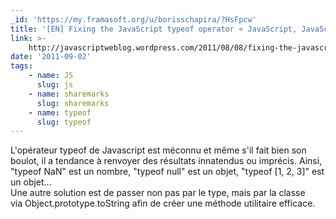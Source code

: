 ```yaml
---
_id: 'https://my.framasoft.org/u/borisschapira/?HsFpcw'
title: '[EN] Fixing the JavaScript typeof operator « JavaScript, JavaScript…'
link: >-
    http://javascriptweblog.wordpress.com/2011/08/08/fixing-the-javascript-typeof-operator
date: '2011-09-02'
tags:
    - name: JS
      slug: js
    - name: sharemarks
      slug: sharemarks
    - name: typeof
      slug: typeof
---
```


<div class="markdown"><p>L'opérateur typeof de Javascript est méconnu et même s'il fait bien son boulot, il a tendance à renvoyer des résultats innatendus ou imprécis. Ainsi, &quot;typeof NaN&quot; est un nombre, &quot;typeof null&quot; est un objet, &quot;typeof [1, 2, 3]&quot; est un objet...<br />
Une autre solution est de passer non pas par le type, mais par la classe via Object.prototype.toString afin de créer une méthode utilitaire efficace.
</p></div>
